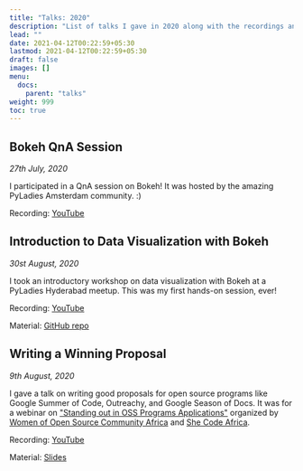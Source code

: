 ```yaml
---
title: "Talks: 2020"
description: "List of talks I gave in 2020 along with the recordings and materials used."
lead: ""
date: 2021-04-12T00:22:59+05:30
lastmod: 2021-04-12T00:22:59+05:30
draft: false
images: []
menu:
  docs:
    parent: "talks"
weight: 999
toc: true
---
```


## Bokeh QnA Session

<i>27th July, 2020</i>

I participated in a QnA session on Bokeh! It was hosted by the amazing PyLadies Amsterdam community. :)

Recording: [YouTube](https://youtu.be/5MhlCabsSRw)

## Introduction to Data Visualization with Bokeh

<i>30st August, 2020</i>

I took an introductory workshop on data visualization with Bokeh at a PyLadies Hyderabad meetup. This was my first hands-on session, ever!

Recording: [YouTube](https://youtu.be/vEq5c5sleZw?t=5552)

Material: [GitHub repo](https://github.com/pavithraes/bokeh-workshop)

## Writing a Winning Proposal

<i>9th August, 2020</i>

I gave a talk on writing good proposals for open source programs like Google Summer of Code, Outreachy, and Google Season of Docs. It was for a webinar on ["Standing out in OSS Programs Applications"](https://twitter.com/SheCodeAfrica/status/1291078381623222272?s=20) organized by [Women of Open Source Community Africa](https://www.oscafrica.org/) and [She Code Africa](https://www.shecodeafrica.org/).

Recording: [YouTube](https://youtu.be/42QHZ9TRqVQ?t=2364)

Material: [Slides](http://pavithraes.me/assets/slides/%5BWOSCA%5D%20Writing%20a%20winning%20proposal.pdf)
